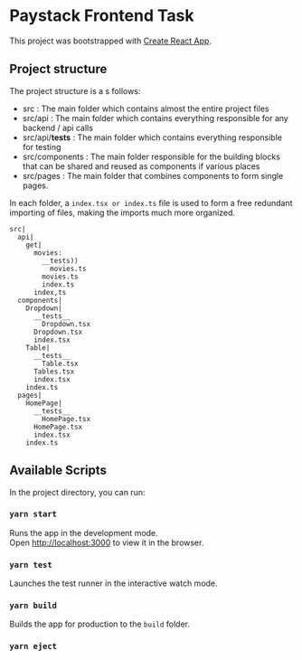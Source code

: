 # Paystack Frontend Task

This project was bootstrapped with [Create React App](https://github.com/facebook/create-react-app).

## Project structure

The project structure is a s follows:

- src : The main folder which contains almost the entire project files
- src/api : The main folder which contains everything responsible for any backend / api calls
- src/api/**tests** : The main folder which contains everything responsible for testing
- src/components : The main folder responsible for the building blocks that can be shared and reused as components if various places
- src/pages : The main folder that combines components to form single pages.

In each folder, a `index.tsx or index.ts` file is used to form a free redundant importing of files, making the imports much more organized.

```
src|
  api|
    get|
      movies:
        __tests))
          movies.ts
        movies.ts
        index.ts
      index,ts
  components|
    Dropdown|
      __tests__
        Dropdown.tsx
      Dropdown.tsx
      index.tsx
    Table|
      __tests__
        Table.tsx
      Tables.tsx
      index.tsx
    index.ts
  pages|
    HomePage|
      __tests__
        HomePage.tsx
      HomePage.tsx
      index.tsx
    index.ts
```

## Available Scripts

In the project directory, you can run:

### `yarn start`

Runs the app in the development mode.\
Open [http://localhost:3000](http://localhost:3000) to view it in the browser.

### `yarn test`

Launches the test runner in the interactive watch mode.

### `yarn build`

Builds the app for production to the `build` folder.

### `yarn eject`
